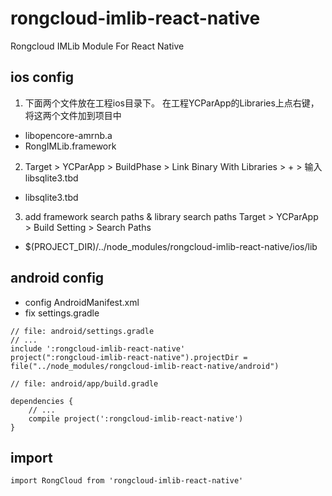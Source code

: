 # rongcloud-imlib-react-native
Rongcloud IMLib Module For React Native


## ios config
1. 下面两个文件放在工程ios目录下。 在工程YCParApp的Libraries上点右键，将这两个文件加到项目中
- libopencore-amrnb.a
- RongIMLib.framework


2. Target > YCParApp > BuildPhase > Link Binary With Libraries > + > 输入libsqlite3.tbd
- libsqlite3.tbd


3. add framework search paths & library search paths 
Target > YCParApp > Build Setting > Search Paths 

- $(PROJECT_DIR)/../node_modules/rongcloud-imlib-react-native/ios/lib



## android config
- config AndroidManifest.xml
- fix settings.gradle
```
// file: android/settings.gradle
// ...
include ':rongcloud-imlib-react-native'
project(":rongcloud-imlib-react-native").projectDir = file("../node_modules/rongcloud-imlib-react-native/android")
```
```
// file: android/app/build.gradle

dependencies {
    // ...
    compile project(':rongcloud-imlib-react-native')
}

```

## import
```
import RongCloud from 'rongcloud-imlib-react-native'
```
```

```
